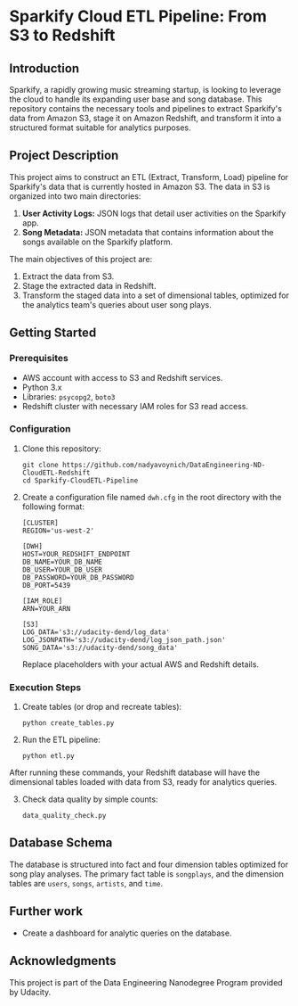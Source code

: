 # Sparkify Cloud ETL Pipeline: From S3 to Redshift

## Introduction

Sparkify, a rapidly growing music streaming startup, is looking to leverage the cloud to handle its expanding user base and song database. 
This repository contains the necessary tools and pipelines to extract Sparkify's data from Amazon S3, stage it on Amazon Redshift, and transform it into a structured format suitable for analytics purposes.

## Project Description

This project aims to construct an ETL (Extract, Transform, Load) pipeline for Sparkify's data that is currently hosted in Amazon S3. 
The data in S3 is organized into two main directories:

1. **User Activity Logs:** JSON logs that detail user activities on the Sparkify app.
2. **Song Metadata:** JSON metadata that contains information about the songs available on the Sparkify platform.

The main objectives of this project are:

1. Extract the data from S3.
2. Stage the extracted data in Redshift.
3. Transform the staged data into a set of dimensional tables, optimized for the analytics team's queries about user song plays.

## Getting Started

### Prerequisites

- AWS account with access to S3 and Redshift services.
- Python 3.x
- Libraries: `psycopg2`, `boto3`
- Redshift cluster with necessary IAM roles for S3 read access.

### Configuration

1. Clone this repository:
   ```
   git clone https://github.com/nadyavoynich/DataEngineering-ND-CloudETL-Redshift
   cd Sparkify-CloudETL-Pipeline
   ```

2. Create a configuration file named `dwh.cfg` in the root directory with the following format:

   ```
   [CLUSTER]
   REGION='us-west-2'
   
   [DWH]
   HOST=YOUR_REDSHIFT_ENDPOINT
   DB_NAME=YOUR_DB_NAME
   DB_USER=YOUR_DB_USER
   DB_PASSWORD=YOUR_DB_PASSWORD
   DB_PORT=5439
   
   [IAM_ROLE]
   ARN=YOUR_ARN

   [S3]
   LOG_DATA='s3://udacity-dend/log_data'
   LOG_JSONPATH='s3://udacity-dend/log_json_path.json'
   SONG_DATA='s3://udacity-dend/song_data'
   ```

   Replace placeholders with your actual AWS and Redshift details.

### Execution Steps

1. Create tables (or drop and recreate tables):
   ```
   python create_tables.py
   ```

2. Run the ETL pipeline:
   ```
   python etl.py
   ```

After running these commands, your Redshift database will have the dimensional tables loaded with data from S3, ready for analytics queries.

3. Check data quality by simple counts:
   ```
   data_quality_check.py
   ```

## Database Schema

The database is structured into fact and four dimension tables optimized for song play analyses.
The primary fact table is `songplays`, and the dimension tables are `users`, `songs`, `artists`, and `time`.

## Further work
* Create a dashboard for analytic queries on the database.

## Acknowledgments

This project is part of the Data Engineering Nanodegree Program provided by Udacity.
